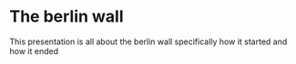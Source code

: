 # The berlin wall
This presentation is all about the berlin wall specifically how it started and how it ended
